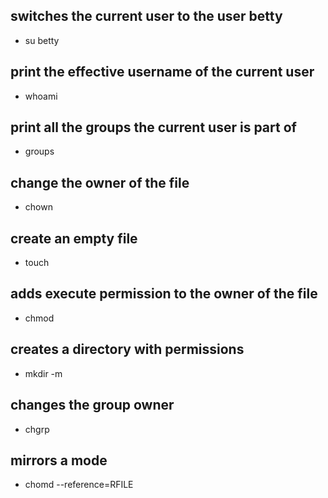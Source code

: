 ## switches the current user to the user betty
 - su betty
## print the effective username of the current user
 - whoami
## print all the groups the current user is part of
 - groups
## change the owner of the file
 - chown
## create an empty file
 - touch
## adds execute permission to the owner of the file
 - chmod
## creates a directory with permissions
 - mkdir -m
## changes the group owner
 - chgrp
## mirrors a mode
 - chomd --reference=RFILE
